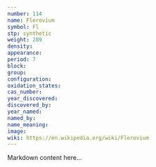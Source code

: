 ```yaml
---
number: 114
name: Flerovium
symbol: Fl
stp: synthetic
weight: 289
density:
appearance:
period: 7
block:
group:
configuration:
oxidation_states:
cas_number:
year_discovered:
discovered_by:
year_named:
named_by:
name_meaning:
image:
wiki: https://en.wikipedia.org/wiki/Flerovium
---
```


Markdown content here...
